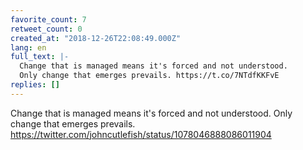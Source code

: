 ```yaml
---
favorite_count: 7
retweet_count: 0
created_at: "2018-12-26T22:08:49.000Z"
lang: en
full_text: |-
  Change that is managed means it's forced and not understood.
  Only change that emerges prevails. https://t.co/7NTdfKKFvE
replies: []
---
```


Change that is managed means it's forced and not understood. Only change that
emerges prevails. <https://twitter.com/johncutlefish/status/1078046888086011904>
